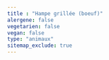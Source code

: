 ```yaml
---
title : "Hampe grillée (boeuf)"
alergene: false
vegetarien: false
vegan: false
type: "animaux"
sitemap_exclude: true
--- 
```

